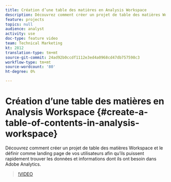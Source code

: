 ```yaml
---
title: Création d’une table des matières en Analysis Workspace
description: Découvrez comment créer un projet de table des matières Workspace et le définir comme landing page de vos utilisateurs afin qu’ils puissent rapidement trouver les données et informations dont ils ont besoin dans Adobe Analytics.
feature: projects
topics: null
audience: analyst
activity: use
doc-type: feature video
team: Technical Marketing
kt: 2812
translation-type: tm+mt
source-git-commit: 24ad92b0ccdf1112e3ed4a0968cd47db757598c3
workflow-type: tm+mt
source-wordcount: '80'
ht-degree: 0%

---
```



# Création d’une table des matières en Analysis Workspace {#create-a-table-of-contents-in-analysis-workspace}

Découvrez comment créer un projet de table des matières Workspace et le définir comme landing page de vos utilisateurs afin qu’ils puissent rapidement trouver les données et informations dont ils ont besoin dans Adobe Analytics.

>[!VIDEO](https://video.tv.adobe.com/v/26990/?quality=12)
